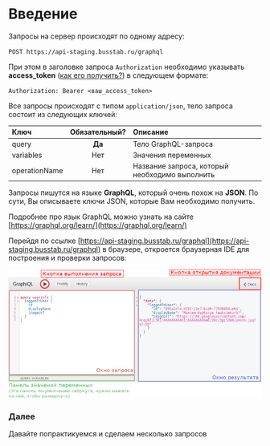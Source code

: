 # Введение

Запросы на сервер происходят по одному адресу:

```
POST https://api-staging.busstab.ru/graphql
```

При этом в заголовке запроса `Authorization` необходимо указывать **access\_token** \([как его получить?](//oauth/authorization.md)\) в следующем формате:

```
Authorization: Bearer <ваш_access_token>
```

Все запросы происходят с типом `application/json`, тело запроса состоит из следующих ключей:

| Ключ | Обязательный? | Описание |
| :--- | :---: | :--- |
| query | **Да** | Тело GraphQL-запроса |
| variables | Нет | Значения переменных |
| operationName | Нет | Название запроса, который необходимо выполнить |

Запросы пишутся на языке **GraphQL**, который очень похож на **JSON**. По сути, Вы описываете ключи JSON, которые Вам необходимо получить.

Подробнее про язык GraphQL можно узнать на сайте [https://graphql.org/learn/](https://graphql.org/learn/)

Перейдя по ссылке [https://api-staging.busstab.ru/graphql](https://api-staging.busstab.ru/graphql) в браузере, откроется браузерная IDE для построения и проверки запросов:

![](/assets/screen.jpg)

### Далее

Давайте попрактикуемся и сделаем несколько запросов



